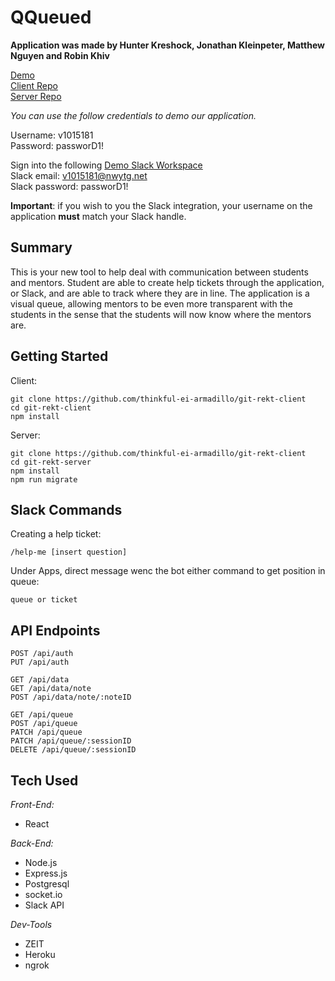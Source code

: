 # QQueued

**Application was made by Hunter Kreshock, Jonathan Kleinpeter, Matthew Nguyen and Robin Khiv**

[Demo](https://get-rekt-capstone.now.sh/)   
[Client Repo](https://github.com/thinkful-ei-armadillo/git-rekt-client)  
[Server Repo](https://github.com/thinkful-ei-armadillo/git-rekt-server) 

*You can use the follow credentials to demo our application.* 
   
Username: v1015181  
Password: passworD1!  

Sign into the following [Demo Slack Workspace](https://test-k877722.slack.com)  
Slack email: v1015181@nwytg.net  
Slack password: passworD1!  

**Important**: if you wish to you the Slack integration, your username on the application __must__ match your Slack handle.  

## Summary      

This is your new tool to help deal with communication between students and mentors. Student are able to create help tickets through the application, or Slack, and are able to track where they are in line. The application is a visual queue, allowing mentors to be even more transparent with the students in the sense that the students will now know where the mentors are.  

## Getting Started  
Client:    
```
git clone https://github.com/thinkful-ei-armadillo/git-rekt-client
cd git-rekt-client  
npm install 
```  
Server:  
```
git clone https://github.com/thinkful-ei-armadillo/git-rekt-client 
cd git-rekt-server 
npm install  
npm run migrate  
```  

## Slack Commands  
Creating a help ticket:  
```
/help-me [insert question]
``` 
Under Apps, direct message wenc the bot either command to get position in queue:
```
queue or ticket
```

## API Endpoints  
```
POST /api/auth  
PUT /api/auth  

GET /api/data  
GET /api/data/note  
POST /api/data/note/:noteID  

GET /api/queue  
POST /api/queue  
PATCH /api/queue  
PATCH /api/queue/:sessionID  
DELETE /api/queue/:sessionID 
```
## Tech Used  
*Front-End:*  
* React

*Back-End:*   
* Node.js 
* Express.js  
* Postgresql  
* socket.io  
* Slack API  

*Dev-Tools*  
* ZEIT  
* Heroku  
* ngrok  

 



